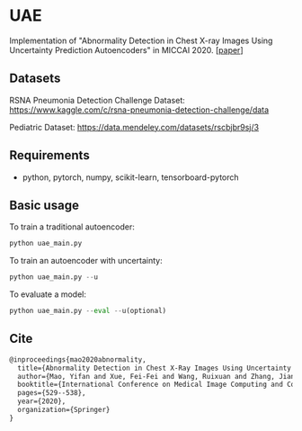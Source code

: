 # UAE
Implementation of "Abnormality Detection in Chest X-ray Images Using Uncertainty Prediction Autoencoders" in MICCAI 2020. 
 \[[paper](https://link.springer.com/chapter/10.1007/978-3-030-59725-2_51)\]

## Datasets
RSNA Pneumonia Detection Challenge Dataset: https://www.kaggle.com/c/rsna-pneumonia-detection-challenge/data

Pediatric Dataset: https://data.mendeley.com/datasets/rscbjbr9sj/3

## Requirements
* python, pytorch, numpy, scikit-learn, tensorboard-pytorch

## Basic usage
To train a traditional autoencoder:
```python
python uae_main.py
```
To train an autoencoder with uncertainty:
```python
python uae_main.py --u
```
To evaluate a model:
```python
python uae_main.py --eval --u(optional)
```

## Cite
```latex
@inproceedings{mao2020abnormality,
  title={Abnormality Detection in Chest X-Ray Images Using Uncertainty Prediction Autoencoders},
  author={Mao, Yifan and Xue, Fei-Fei and Wang, Ruixuan and Zhang, Jianguo and Zheng, Wei-Shi and Liu, Hongmei},
  booktitle={International Conference on Medical Image Computing and Computer-Assisted Intervention},
  pages={529--538},
  year={2020},
  organization={Springer}
}
```
